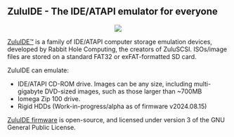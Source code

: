 ## ZuluIDE - The IDE/ATAPI emulator for everyone

<div style="text-align:center">
<img src="https://www.zuluide.com/assets/img/ZuluIDE-RP2040-Compact-Rev2023d.jpg">
</div>

[ZuluIDE™](https://www.zuluide.com) is a family of IDE/ATAPI computer storage emulation devices, developed by Rabbit Hole Computing, the creators of ZuluSCSI. ISOs/image files are stored on a standard FAT32 or exFAT-formatted SD card. 

ZuluIDE can emulate:

* IDE/ATAPI CD-ROM drive. Images can be any size, including multi-gigabyte DVD-sized images, such as those larger than ~700MB
* Iomega Zip 100 drive.
* Rigid HDDs (Work-in-progress/alpha as of firmware v2024.08.15)

[ZuluIDE firmware](https://github.com/ZuluIDE/ZuluIDE-firmware) is open-source, and licensed under version 3 of the GNU General Public License.
